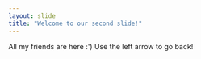 ```yaml
---
layout: slide
title: "Welcome to our second slide!"
---
```

All my friends are here :')
Use the left arrow to go back!
